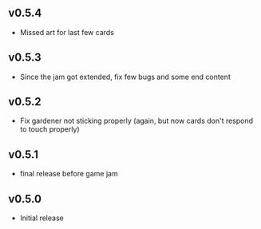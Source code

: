 ## v0.5.4

- Missed art for last few cards

## v0.5.3

- Since the jam got extended, fix few bugs and some end content

## v0.5.2

- Fix gardener not sticking properly (again, but now cards don't respond to touch properly)

## v0.5.1

- final release before game jam


## v0.5.0

- Initial release
